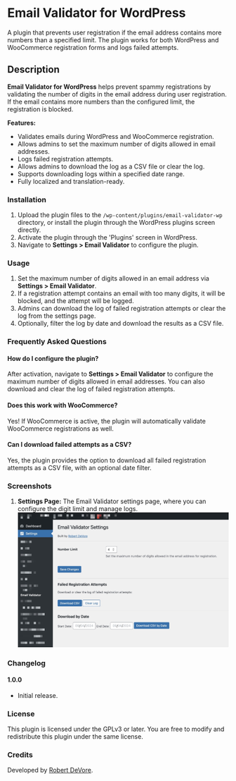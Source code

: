 # Email Validator for WordPress

A plugin that prevents user registration if the email address contains more numbers than a specified limit. The plugin works for both WordPress and WooCommerce registration forms and logs failed attempts.

## Description

**Email Validator for WordPress** helps prevent spammy registrations by validating the number of digits in the email address during user registration. If the email contains more numbers than the configured limit, the registration is blocked.

**Features:**

- Validates emails during WordPress and WooCommerce registration.
- Allows admins to set the maximum number of digits allowed in email addresses.
- Logs failed registration attempts.
- Allows admins to download the log as a CSV file or clear the log.
- Supports downloading logs within a specified date range.
- Fully localized and translation-ready.

### Installation

1. Upload the plugin files to the `/wp-content/plugins/email-validator-wp` directory, or install the plugin through the WordPress plugins screen directly.
2. Activate the plugin through the 'Plugins' screen in WordPress.
3. Navigate to **Settings > Email Validator** to configure the plugin.

### Usage

1. Set the maximum number of digits allowed in an email address via **Settings > Email Validator**.
2. If a registration attempt contains an email with too many digits, it will be blocked, and the attempt will be logged.
3. Admins can download the log of failed registration attempts or clear the log from the settings page.
4. Optionally, filter the log by date and download the results as a CSV file.

### Frequently Asked Questions

#### How do I configure the plugin?

After activation, navigate to **Settings > Email Validator** to configure the maximum number of digits allowed in email addresses. You can also download and clear the log of failed registration attempts.

#### Does this work with WooCommerce?

Yes! If WooCommerce is active, the plugin will automatically validate WooCommerce registrations as well.

#### Can I download failed attempts as a CSV?

Yes, the plugin provides the option to download all failed registration attempts as a CSV file, with an optional date filter.

### Screenshots

1. **Settings Page:** The Email Validator settings page, where you can configure the digit limit and manage logs.
   ![Settings](screenshot-1.jpg)

### Changelog

#### 1.0.0
- Initial release.

### License

This plugin is licensed under the GPLv3 or later. You are free to modify and redistribute this plugin under the same license.

### Credits

Developed by [Robert DeVore](https://robertdevore.com).